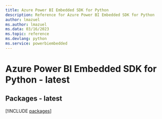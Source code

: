 ```yaml
---
title: Azure Power BI Embedded SDK for Python
description: Reference for Azure Power BI Embedded SDK for Python
author: lmazuel
ms.author: lmazuel
ms.data: 03/16/2023
ms.topic: reference
ms.devlang: python
ms.service: powerbiembedded
---
```

# Azure Power BI Embedded SDK for Python - latest
## Packages - latest
[!INCLUDE [packages](power-bi-embedded-index.md)]